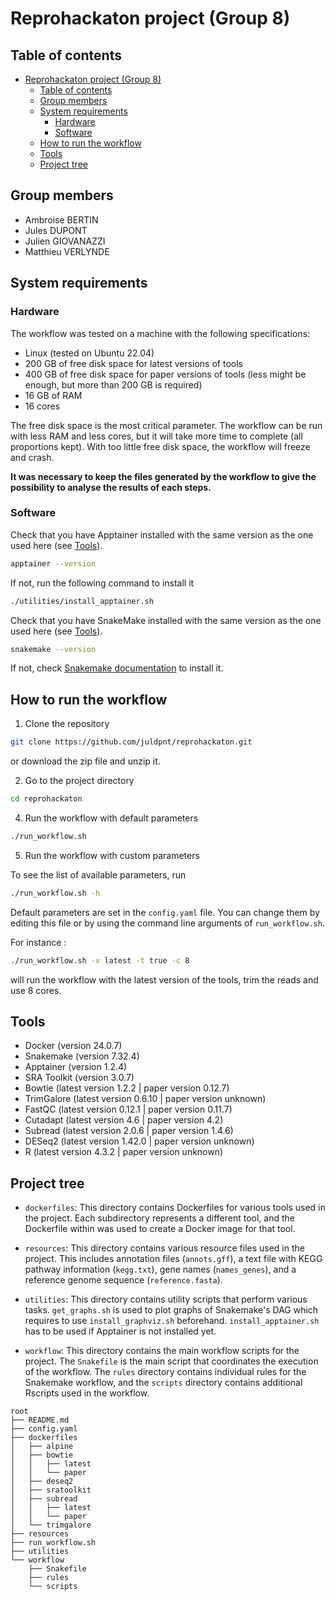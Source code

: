 # Reprohackaton project (Group 8)

## Table of contents

- [Reprohackaton project (Group 8)](#reprohackaton-project-group-8)
  - [Table of contents](#table-of-contents)
  - [Group members](#group-members)
  - [System requirements](#system-requirements)
    - [Hardware](#hardware)
    - [Software](#software)
  - [How to run the workflow](#how-to-run-the-workflow)
  - [Tools](#tools)
  - [Project tree](#project-tree)

## Group members

- Ambroise BERTIN
- Jules DUPONT
- Julien GIOVANAZZI
- Matthieu VERLYNDE

## System requirements

### Hardware

The workflow was tested on a machine with the following specifications:
- Linux (tested on Ubuntu 22.04)
- 200 GB of free disk space for latest versions of tools
- 400 GB of free disk space for paper versions of tools (less might be enough, but more than 200 GB is required)
- 16 GB of RAM
- 16 cores

The free disk space is the most critical parameter. The workflow can be run with less RAM and less cores, but it will take more time to complete (all proportions kept). With too little free disk space, the workflow will freeze and crash. 

<b> It was necessary to keep the files generated by the workflow to give the possibility to analyse the results of each steps. </b>

### Software

Check that you have Apptainer installed with the same version as the one used here (see [Tools](#tools)).
```bash
apptainer --version
```

If not, run the following command to install it
```bash
./utilities/install_apptainer.sh
```

Check that you have SnakeMake installed with the same version as the one used here (see [Tools](#tools)).
```bash
snakemake --version
```

If not, check [Snakemake documentation](https://snakemake.readthedocs.io/en/stable/getting_started/installation.html) to install it.


## How to run the workflow

1. Clone the repository
```bash
git clone https://github.com/juldpnt/reprohackaton.git
```

or download the zip file and unzip it.

2. Go to the project directory
```bash
cd reprohackaton
```

4. Run the workflow with default parameters
```bash
./run_workflow.sh
```

5. Run the workflow with custom parameters

To see the list of available parameters, run
```bash
./run_workflow.sh -h
```

Default parameters are set in the `config.yaml` file. You can change them by editing this file or by using the command line arguments of `run_workflow.sh`.

For instance :
```bash
./run_workflow.sh -v latest -t true -c 8
```

will run the workflow with the latest version of the tools, trim the reads and use 8 cores.

## Tools

- Docker (version 24.0.7)
- Snakemake (version 7.32.4)
- Apptainer (version 1.2.4)
- SRA Toolkit (version 3.0.7)
- Bowtie (latest version 1.2.2 | paper version 0.12.7)
- TrimGalore (latest version 0.6.10 | paper version unknown)
- FastQC (latest version 0.12.1 | paper version 0.11.7)
- Cutadapt (latest version 4.6 | paper version 4.2)
- Subread (latest version 2.0.6 | paper version 1.4.6)
- DESeq2 (latest version 1.42.0 | paper version unknown)
- R (latest version 4.3.2 | paper version unknown)

## Project tree
- `dockerfiles`: This directory contains Dockerfiles for various tools used in the project. Each subdirectory represents a different tool, and the Dockerfile within was used to create a Docker image for that tool.

- `resources`: This directory contains various resource files used in the project. This includes annotation files (`annots.gff`), a text file with KEGG pathway information (`kegg.txt`), gene names (`names_genes`), and a reference genome sequence (`reference.fasta`).

- `utilities`: This directory contains utility scripts that perform various tasks. `get_graphs.sh` is used to plot graphs of Snakemake's DAG which requires to use `install_graphviz.sh` beforehand. `install_apptainer.sh` has to be used if Apptainer is not installed yet.

- `workflow`: This directory contains the main workflow scripts for the project. The `Snakefile` is the main script that coordinates the execution of the workflow. The `rules` directory contains individual rules for the Snakemake workflow, and the `scripts` directory contains additional Rscripts used in the workflow.

```
root
├── README.md
├── config.yaml
├── dockerfiles
│   ├── alpine
│   ├── bowtie
│   │   ├── latest
│   │   └── paper
│   ├── deseq2
│   ├── sratoolkit
│   ├── subread
│   │   ├── latest
│   │   └── paper
│   └── trimgalore
├── resources
├── run_workflow.sh
├── utilities
└── workflow
    ├── Snakefile
    ├── rules
    └── scripts
```
